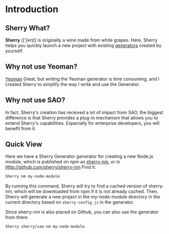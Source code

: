 # Introduction

## Sherry What?

**Sherry** (['ʃerɪ]) is originally a wine made from white grapes. Here, Sherry helps you quickly launch a new project with existing [generators](https://github.com/sherry/awesome-sao) created by yourself.

## Why not use Yeoman?

[Yeoman](http://yeoman.io/) Great, but writing the Yeoman generator is time consuming, and I created Sherry to simplify the way I write and use the Generator.

## Why not use SAO?

In fact, Sherry's creation has received a lot of impact from SAO, the biggest difference is that Sherry provides a plug-in mechanism that allows you to extend Sherry's capabilities. Especially for enterprise developers, you will benefit from it.

## Quick View

Here we have a Sherry Generator generator for creating a new Node.js module, which is published on npm as [sherry-nm](https://npm.im/sherry-nm), or in [ Http://github.com/sherry/sherry-nm](http://github.com/sherry/sherry-nm) Find it:

```bash
Sherry nm my-node-module
```

By running this command, Sherry will try to find a cached version of sherry-nm, which will be downloaded from npm if it is not already cached. Then, Sherry will generate a new project in the my-node-module directory in the current directory based on `sherry-config.js` in the generator.

Since sherry-nm is also placed on Github, you can also use the generator from there:

```bash
Sherry sherry/sao-nm my-node-module
```